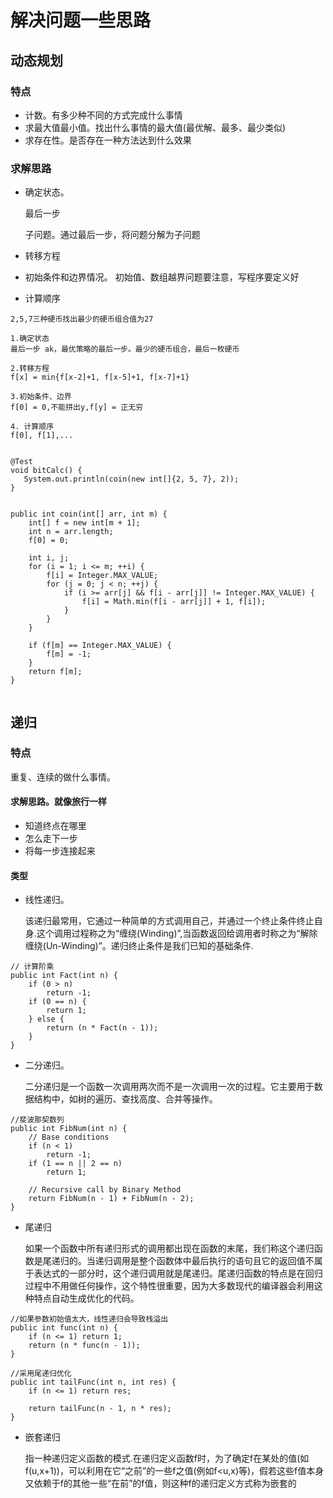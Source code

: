 # 解决问题一些思路

## 动态规划

### 特点

* 计数。有多少种不同的方式完成什么事情
* 求最大值最小值。找出什么事情的最大值(最优解、最多、最少类似)
* 求存在性。是否存在一种方法达到什么效果

### 求解思路
* 确定状态。

  最后一步

  子问题。通过最后一步，将问题分解为子问题

* 转移方程
* 初始条件和边界情况。
  初始值、数组越界问题要注意，写程序要定义好
* 计算顺序
```
2,5,7三种硬币找出最少的硬币组合值为27

1.确定状态
最后一步 ak，最优策略的最后一步。最少的硬币组合，最后一枚硬币
 
2.转移方程
f[x] = min{f[x-2]+1, f[x-5]+1, f[x-7]+1}

3.初始条件、边界
f[0] = 0,不能拼出y,f[y] = 正无穷

4. 计算顺序
f[0], f[1],...


@Test
void bitCalc() {
   System.out.println(coin(new int[]{2, 5, 7}, 2));
}


public int coin(int[] arr, int m) {
    int[] f = new int[m + 1];
    int n = arr.length;
    f[0] = 0;

    int i, j;
    for (i = 1; i <= m; ++i) {
        f[i] = Integer.MAX_VALUE;
        for (j = 0; j < n; ++j) {
            if (i >= arr[j] && f[i - arr[j]] != Integer.MAX_VALUE) {
                f[i] = Math.min(f[i - arr[j]] + 1, f[i]);
            }
        }
    }

    if (f[m] == Integer.MAX_VALUE) {
        f[m] = -1;
    }
    return f[m];
}


```

## 递归

### 特点

重复、连续的做什么事情。

#### 求解思路。就像旅行一样

* 知道终点在哪里
* 怎么走下一步
* 将每一步连接起来


#### 类型

* 线性递归。

  该递归最常用，它通过一种简单的方式调用自己，并通过一个终止条件终止自身.这个调用过程称之为“缠绕(Winding)”,当函数返回给调用者时称之为“解除缠绕(Un-Winding)”。递归终止条件是我们已知的基础条件.

```
// 计算阶乘
public int Fact(int n) {
    if (0 > n)
        return -1;
    if (0 == n) {
        return 1;
    } else {
        return (n * Fact(n - 1));
    }
}
```


* 二分递归。

  二分递归是一个函数一次调用两次而不是一次调用一次的过程。它主要用于数据结构中，如树的遍历、查找高度、合并等操作。

```
//斐波那契数列
public int FibNum(int n) {
    // Base conditions
    if (n < 1)
        return -1;
    if (1 == n || 2 == n)
        return 1;

    // Recursive call by Binary Method
    return FibNum(n - 1) + FibNum(n - 2);
}
```

* 尾递归

  如果一个函数中所有递归形式的调用都出现在函数的末尾，我们称这个递归函数是尾递归的。当递归调用是整个函数体中最后执行的语句且它的返回值不属于表达式的一部分时，这个递归调用就是尾递归。尾递归函数的特点是在回归过程中不用做任何操作，这个特性很重要，因为大多数现代的编译器会利用这种特点自动生成优化的代码。
```
//如果参数初始值太大，线性递归会导致栈溢出
public int func(int n) {
    if (n <= 1) return 1;
    return (n * func(n - 1));
}

//采用尾递归优化
public int tailFunc(int n, int res) {
    if (n <= 1) return res;

    return tailFunc(n - 1, n * res);
}

```

* 嵌套递归

  指一种递归定义函数的模式.在递归定义函数f时，为了确定f在某处的值(如f(u,x+1))，可以利用在它“之前”的一些f之值(例如f<u,x)等)，假若这些f值本身又依赖于f的其他一些“在前”的f值，则这种f的递归定义方式称为嵌套的
